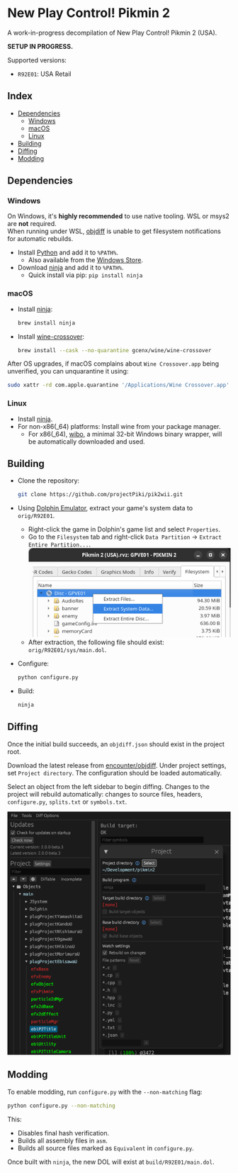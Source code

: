 New Play Control! Pikmin 2  
=============
<!-- [![Build Status]][actions] ![Code Progress] ![Data Progress] [![Discord Badge]][discord] -->

<!-- [Build Status]: https://github.com/projectPiki/pik2wii/actions/workflows/build.yml/badge.svg -->
<!-- [actions]: https://github.com/projectPiki/pik2wii/actions/workflows/build.yml -->
<!-- [Code Progress]: https://img.shields.io/endpoint?label=Code&url=https%3A%2F%2Fprogress.deco.mp%2Fdata%2Fpik2wii%2FR92E01%2Fdol%2F%3Fmode%3Dshield%26measure%3Dcode -->
<!-- [Data Progress]: https://img.shields.io/endpoint?label=Data&url=https%3A%2F%2Fprogress.deco.mp%2Fdata%2Fpik2wii%2FR92E01%2Fdol%2F%3Fmode%3Dshield%26measure%3Ddata -->
[Discord Badge]: https://img.shields.io/discord/933849697485983765?color=%237289DA&logo=discord&logoColor=%23FFFFFF
[discord]: https://discord.gg/CWKqYMePX8

A work-in-progress decompilation of New Play Control! Pikmin 2 (USA).

**SETUP IN PROGRESS.**

Supported versions:

- `R92E01`: USA Retail

Index
-----

- [Dependencies](#dependencies)
  - [Windows](#windows)
  - [macOS](#macos)
  - [Linux](#linux)
- [Building](#building)
- [Diffing](#diffing)
- [Modding](#modding)

Dependencies
------------

### Windows

On Windows, it's **highly recommended** to use native tooling. WSL or msys2 are **not** required.  
When running under WSL, [objdiff](#diffing) is unable to get filesystem notifications for automatic rebuilds.

- Install [Python](https://www.python.org/downloads/) and add it to `%PATH%`.
  - Also available from the [Windows Store](https://apps.microsoft.com/store/detail/python-311/9NRWMJP3717K).
- Download [ninja](https://github.com/ninja-build/ninja/releases) and add it to `%PATH%`.
  - Quick install via pip: `pip install ninja`

### macOS

- Install [ninja](https://github.com/ninja-build/ninja/wiki/Pre-built-Ninja-packages):

  ```sh
  brew install ninja
  ```

- Install [wine-crossover](https://github.com/Gcenx/homebrew-wine):

  ```sh
  brew install --cask --no-quarantine gcenx/wine/wine-crossover
  ```

After OS upgrades, if macOS complains about `Wine Crossover.app` being unverified, you can unquarantine it using:

```sh
sudo xattr -rd com.apple.quarantine '/Applications/Wine Crossover.app'
```

### Linux

- Install [ninja](https://github.com/ninja-build/ninja/wiki/Pre-built-Ninja-packages).
- For non-x86(_64) platforms: Install wine from your package manager.
  - For x86(_64), [wibo](https://github.com/decompals/wibo), a minimal 32-bit Windows binary wrapper, will be automatically downloaded and used.

Building
--------

- Clone the repository:

  ```sh
  git clone https://github.com/projectPiki/pik2wii.git
  ```

- Using [Dolphin Emulator](https://dolphin-emu.org/), extract your game's system data to `orig/R92E01`.
  - Right-click the game in Dolphin's game list and select `Properties`.
  - Go to the `Filesystem` tab and right-click `Data Partition` -> `Extract Entire Partition...`.
![Dolphin filesystem extract](assets/dolphin-extract.png)
  - After extraction, the following file should exist: `orig/R92E01/sys/main.dol`.
- Configure:

  ```sh
  python configure.py
  ```

- Build:

  ```sh
  ninja
  ```

Diffing
-------

Once the initial build succeeds, an `objdiff.json` should exist in the project root.

Download the latest release from [encounter/objdiff](https://github.com/encounter/objdiff). Under project settings, set `Project directory`. The configuration should be loaded automatically.

Select an object from the left sidebar to begin diffing. Changes to the project will rebuild automatically: changes to source files, headers, `configure.py`, `splits.txt` or `symbols.txt`.

![objdiff project configuration](assets/objdiff.png)

Modding
-------

To enable modding, run `configure.py` with the `--non-matching` flag:

```sh
python configure.py --non-matching
```

This:

- Disables final hash verification.
- Builds all assembly files in `asm`.
- Builds all source files marked as `Equivalent` in `configure.py`.

Once built with `ninja`, the new DOL will exist at `build/R92E01/main.dol`.
